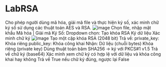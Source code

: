 # LabRSA
Cho phép người dùng mã hóa, giải mã file và thực hiện ký số, xác minh chữ ký số sử dụng các thuật toán AES và RSA.
![image](https://github.com/user-attachments/assets/4f4c6575-749c-4ca7-8905-c06fe9ca27b0)
Chọn file, nhập mật khẩu
Mã hóa | Giải mã
Ký Số:
Dropdown chọn:
Tạo khóa RSA
Ký dữ liệu
Xác minh chữ ký
![image](https://github.com/user-attachments/assets/b4135549-9c55-409c-8674-9e86db17fcb6)
Tạo một cặp khóa RSA (2048 bit)
Trả về:
private_key: Khóa riêng
public_key: Khóa công khai
Nhận:
Dữ liệu (chuỗi bytes)
Khóa riêng (private key)
Dùng thuật toán băm SHA256 -> ký với PKCS#1 v1.5
Trả về chữ ký (base64)
Xác minh xem chữ ký có hợp lệ với dữ liệu và khóa công khai hay không
Trả về True nếu chữ ký đúng, ngược lại False
